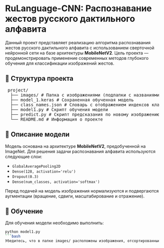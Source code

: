 # RuLanguage-CNN: Распознавание жестов русского дактильного алфавита

Данный проект представляет реализацию алгоритма распознавания жестов русского дактильного алфавита с использованием сверточной нейронной сети на базе архитектуры **MobileNetV2**. Цель проекта — продемонстрировать применение современных методов глубокого обучения для классификации изображений жестов.

## 📁 Структура проекта

<pre> project/
  ├── images/ # Папка с изображениями (подпапки с названиями классов)
  ├── model_1.keras # Сохраненная обученная модель 
  ├── class_names.json # Словарь с отображением индексов классов 
  ├── model1.py # Скрипт обучения модели 
  ├── predict.py # Скрипт предсказания по новому изображению 
  └── README.md # Информация о проекте </pre>

## 🧠 Описание модели

Модель основана на архитектуре **MobileNetV2**, предобученной на ImageNet. Для решения задачи распознавания алфавита используются следующие слои:

- `GlobalAveragePooling2D`
- `Dense(128, activation='relu')`
- `Dropout(0.3)`
- `Dense(num_classes, activation='softmax')`

Перед подачей на модель изображения нормализуются и подвергаются аугментации (вращение, сдвиги, масштабирование и отражение).

## 🚀 Обучение

Для обучения модели необходимо выполнить:

```bash
python model1.py
```bash
Убедитесь, что в папке images/ расположены изображения, отсортированные по подпапкам — каждая подпапка соответствует отдельному классу.
